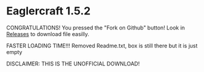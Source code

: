 # Eaglercraft 1.5.2
CONGRATULATIONS! You pressed the "Fork on Github" button!
  Look in [Releases](https://github.com/GithubKman/goM8U38rtpxqJxdrNeJA9e4nA4zPcpm3/releases/tag/v1.0.0) to download file easilly.

  FASTER LOADING TIME!!!
  Removed Readme.txt, box is still there but it is just empty


  DISCLAIMER: THIS IS THE UNOFFICIAL DOWNLOAD!
